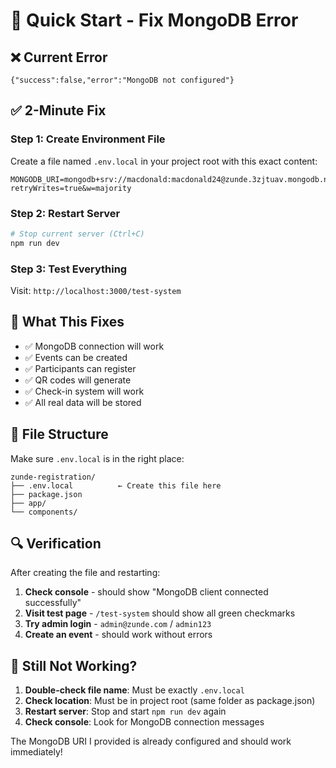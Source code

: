 # 🚀 Quick Start - Fix MongoDB Error

## ❌ Current Error
```
{"success":false,"error":"MongoDB not configured"}
```

## ✅ 2-Minute Fix

### Step 1: Create Environment File
Create a file named `.env.local` in your project root with this exact content:

```env
MONGODB_URI=mongodb+srv://macdonald:macdonald24@zunde.3zjtuav.mongodb.net/zunde_registration?retryWrites=true&w=majority
```

### Step 2: Restart Server
```bash
# Stop current server (Ctrl+C)
npm run dev
```

### Step 3: Test Everything
Visit: `http://localhost:3000/test-system`

## 🎯 What This Fixes

- ✅ MongoDB connection will work
- ✅ Events can be created
- ✅ Participants can register
- ✅ QR codes will generate
- ✅ Check-in system will work
- ✅ All real data will be stored

## 📁 File Structure
Make sure `.env.local` is in the right place:

```
zunde-registration/
├── .env.local          ← Create this file here
├── package.json
├── app/
└── components/
```

## 🔍 Verification
After creating the file and restarting:

1. **Check console** - should show "MongoDB client connected successfully"
2. **Visit test page** - `/test-system` should show all green checkmarks
3. **Try admin login** - `admin@zunde.com` / `admin123`
4. **Create an event** - should work without errors

## 🚨 Still Not Working?

1. **Double-check file name**: Must be exactly `.env.local`
2. **Check location**: Must be in project root (same folder as package.json)
3. **Restart server**: Stop and start `npm run dev` again
4. **Check console**: Look for MongoDB connection messages

The MongoDB URI I provided is already configured and should work immediately!

